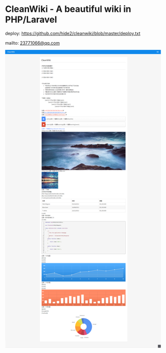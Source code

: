 # CleanWiki - A beautiful wiki in PHP/Laravel

deploy: https://github.com/hide2/cleanwiki/blob/master/deploy.txt

mailto: 23771066@qq.com

![alt text][screenshot]

[screenshot]: demo.png "Screenshot of demo page."
